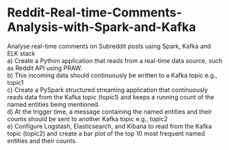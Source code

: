 # Reddit-Real-time-Comments-Analysis-with-Spark-and-Kafka
Analyse real-time comments on Subreddit posts using Spark, Kafka and ELK stack
<br>
a) Create a Python application that reads from a real-time data source, such as Reddit API using PRAW. <br>
b) This incoming data should continuously be written to a Kafka topic e.g., topic1 <br>
c) Create a PySpark structured streaming application that continuously reads data from the Kafka topic (topic1) and keeps a running count of the named entities being mentioned. <br>
d) At the trigger time, a message containing the named entities and their counts should be sent to another Kafka topic e.g., topic2 <br>
e) Configure Logstash, Elasticsearch, and Kibana to read from the Kafka topic (topic2) and create a bar plot of the top 10 most frequent named entities and their counts.
